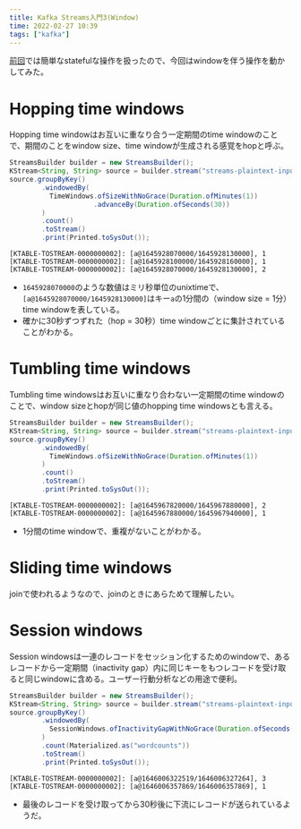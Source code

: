 ```yaml
---
title: Kafka Streams入門3(Window)
time: 2022-02-27 10:39
tags: ["kafka"]
---
```


[前回](/472/)では簡単なstatefulな操作を扱ったので、今回はwindowを伴う操作を動かしてみた。

# Hopping time windows
Hopping time windowはお互いに重なり合う一定期間のtime windowのことで、期間のことをwindow size、time windowが生成される感覚をhopと呼ぶ。

```java
StreamsBuilder builder = new StreamsBuilder();
KStream<String, String> source = builder.stream("streams-plaintext-input");
source.groupByKey()
        .windowedBy(
          TimeWindows.ofSizeWithNoGrace(Duration.ofMinutes(1))
                     .advanceBy(Duration.ofSeconds(30))
        )
        .count()
        .toStream()
        .print(Printed.toSysOut());
```

```
[KTABLE-TOSTREAM-0000000002]: [a@1645928070000/1645928130000], 1
[KTABLE-TOSTREAM-0000000002]: [a@1645928100000/1645928160000], 1
[KTABLE-TOSTREAM-0000000002]: [a@1645928070000/1645928130000], 2
```

* `1645928070000`のような数値はミリ秒単位のunixtimeで、`[a@1645928070000/1645928130000]`はキー`a`の1分間の（window size = 1分）time windowを表している。
* 確かに30秒ずつずれた（hop = 30秒）time windowごとに集計されていることがわかる。

# Tumbling time windows
Tumbling time windowsはお互いに重なり合わない一定期間のtime windowのことで、window sizeとhopが同じ値のhopping time windowsとも言える。

```java
StreamsBuilder builder = new StreamsBuilder();
KStream<String, String> source = builder.stream("streams-plaintext-input");
source.groupByKey()
        .windowedBy(
          TimeWindows.ofSizeWithNoGrace(Duration.ofMinutes(1))
        )
        .count()
        .toStream()
        .print(Printed.toSysOut());
```

```
[KTABLE-TOSTREAM-0000000002]: [a@1645967820000/1645967880000], 2
[KTABLE-TOSTREAM-0000000002]: [a@1645967880000/1645967940000], 1
```

* 1分間のtime windowで、重複がないことがわかる。

# Sliding time windows
joinで使われるようなので、joinのときにあらためて理解したい。

# Session windows
Session windowsは一連のレコードをセッション化するためのwindowで、あるレコードから一定期間（inactivity gap）内に同じキーをもつレコードを受け取ると同じwindowに含める。ユーザー行動分析などの用途で便利。

```java
StreamsBuilder builder = new StreamsBuilder();
KStream<String, String> source = builder.stream("streams-plaintext-input");
source.groupByKey()
        .windowedBy(
          SessionWindows.ofInactivityGapWithNoGrace(Duration.ofSeconds(30))
        )
        .count(Materialized.as("wordcounts"))
        .toStream()
        .print(Printed.toSysOut());
```

```
[KTABLE-TOSTREAM-0000000002]: [a@1646006322519/1646006327264], 3
[KTABLE-TOSTREAM-0000000002]: [a@1646006357869/1646006357869], 1
```

* 最後のレコードを受け取ってから30秒後に下流にレコードが送られているようだ。
